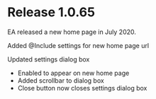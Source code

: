 # Release 1.0.65

EA released a new home page in July 2020.

Added @Include settings for new home page url

Updated settings dialog box
- Enabled to appear on new home page
- Added scrollbar to dialog box
- Close button now closes settings dialog box
